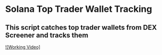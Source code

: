 # Solana Top Trader Wallet Tracking


## This script catches top trader wallets from DEX Screener and tracks them

[![Working Video]]({https://github.com/0xluckyray/solana_wallet-track/blob/main/Solana_wallet_track.mp4} "Working Video")


